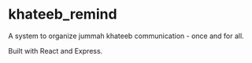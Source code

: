 # khateeb_remind
A system to organize jummah khateeb communication - once and for all.

Built with React and Express.
